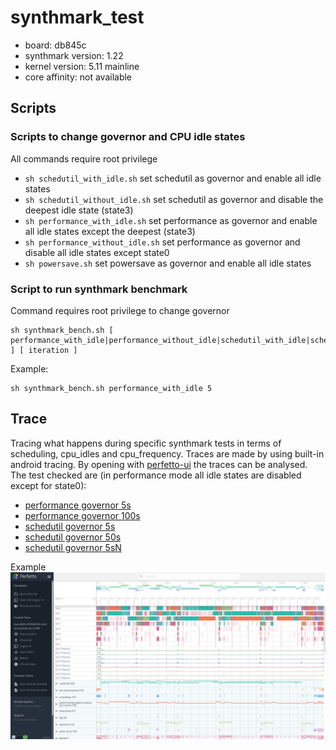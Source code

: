 # synthmark_test 

- board: db845c
- synthmark version: 1.22
- kernel version: 5.11 mainline
- core affinity: not available

## Scripts

### Scripts to change governor and CPU idle states
All commands require root privilege
- ```sh schedutil_with_idle.sh``` set schedutil as governor and enable all idle states
- ```sh schedutil_without_idle.sh``` set schedutil as governor and disable the deepest idle state (state3)
- ```sh performance_with_idle.sh``` set performance as governor and enable all idle states except the deepest (state3)
- ```sh performance_without_idle.sh``` set performance as governor and disable all idle states except state0
- ```sh powersave.sh``` set powersave as governor and enable all idle states

### Script to run synthmark benchmark
Command requires root privilege to change governor
```command
sh synthmark_bench.sh [ performance_with_idle|performance_without_idle|schedutil_with_idle|schedutil_without_idle ] [ iteration ] 
```
Example:
```command
sh synthmark_bench.sh performance_with_idle 5 
```
## Trace
Tracing what happens during specific synthmark tests in terms of scheduling, cpu_idles and cpu_frequency. Traces are made by using built-in android tracing. By opening with [perfetto-ui](https://ui.perfetto.dev/#!/) the traces can be analysed.
The test checked are (in performance mode all idle states are disabled except for state0):
- [performance governor 5s](traces/trace-db845c-AOSP.MASTER-performance_5s.perfetto-trace)
- [performance governor 100s](traces/trace-db845c-AOSP.MASTER-performance_100s.perfetto-trace)
- [schedutil governor 5s](traces/trace-db845c-AOSP.MASTER-schedutil_5s.perfetto-trace)
- [schedutil governor 50s](traces/trace-db845c-AOSP.MASTER-schedutil_50s.perfetto-trace)
- [schedutil governor 5sN](traces/trace-db845c-AOSP.MASTER-schedutil_5sN.perfetto-trace)

Example
![Perfetto_GUI](traces/Perfetto_Gui.png)
